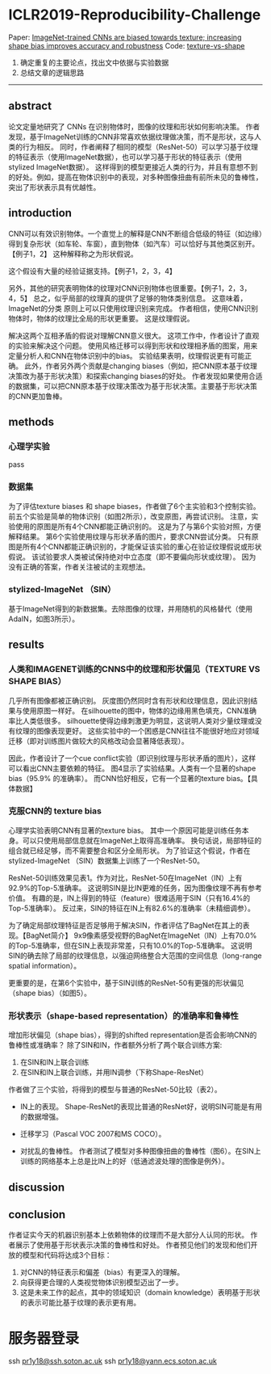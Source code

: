 # ICLR2019-Reproducibility-Challenge

Paper: [ImageNet-trained CNNs are biased towards texture; increasing shape bias improves accuracy and robustness](https://openreview.net/forum?id=Bygh9j09KX)
Code: [texture-vs-shape](https://github.com/rgeirhos/texture-vs-shape)
1. 确定重复的主要论点，找出文中依据与实验数据
1. 总结文章的逻辑思路


---
## abstract
论文定量地研究了 CNNs 在识别物体时，图像的纹理和形状如何影响决策。
作者发现，基于ImageNet训练的CNN非常喜欢依据纹理做决策，而不是形状，这与人类的行为相反。
同时，作者阐释了相同的模型（ResNet-50）可以学习基于纹理的特征表示（使用ImageNet数据），也可以学习基于形状的特征表示（使用stylized ImageNet数据）。
这样得到的模型更接近人类的行为，并且有意想不到的好处。例如，提高在物体识别中的表现，对多种图像扭曲有前所未见的鲁棒性，突出了形状表示具有优越性。

## introduction
CNN可以有效识别物体。一个直觉上的解释是CNN不断组合低级的特征（如边缘）得到复杂形状（如车轮、车窗），直到物体（如汽车）可以恰好与其他类区别开。
【例子1，2】
这种解释称之为形状假说。

这个假设有大量的经验证据支持。【例子1，2，3，4】

另外，其他的研究表明物体的纹理对CNN识别物体也很重要。【例子1，2，3，4，5】
总之，似乎局部的纹理真的提供了足够的物体类别信息。
这意味着，ImageNet的分类 原则上可以只使用纹理识别来完成。
作者相信，使用CNN识别物体时，物体的纹理比全局的形状更重要。
这是纹理假说。

解决这两个互相矛盾的假说对理解CNN意义很大。
这项工作中，作者设计了直观的实验来解决这个问题。
使用风格迁移可以得到形状和纹理相矛盾的图案，用来定量分析人和CNN在物体识别中的bias。
实验结果表明，纹理假说更有可能正确。
此外，作者另外两个贡献是changing biases（例如，把CNN原本基于纹理决策改为基于形状决策）和探索changing biases的好处。
作者发现如果使用合适的数据集，可以把CNN原本基于纹理决策改为基于形状决策。主要基于形状决策的CNN更加鲁棒。

## methods
### 心理学实验
pass
### 数据集
为了评估texture biases 和 shape biases，作者做了6个主实验和3个控制实验。
前五个实验是简单的物体识别（如图2所示），改变原图，再尝试识别。
注意，实验使用的原图是所有4个CNN都能正确识别的。
这是为了与第6个实验对照，方便解释结果。
第6个实验使用纹理与形状矛盾的图片，要求CNN尝试分类。
只有原图是所有4个CNN都能正确识别的，才能保证该实验的重心在验证纹理假说或形状假说。
该试验要求人类被试保持绝对中立态度（即不要偏向形状或纹理）。
因为没有正确的答案，作者关注被试的主观想法。

### stylized-ImageNet （SIN）
基于ImageNet得到的新数据集。去除图像的纹理，并用随机的风格替代（使用AdaIN，如图3所示）。
## results
### 人类和IMAGENET训练的CNNS中的纹理和形状偏见（TEXTURE VS SHAPE BIAS）
几乎所有图像都被正确识别。
灰度图仍然同时含有形状和纹理信息，因此识别结果与使用原图一样好。
在silhouette的图中，物体的边缘用黑色填充，CNN准确率比人类低很多。
silhouette使得边缘刺激更为明显，这说明人类对少量纹理或没有纹理的图像表现更好。
这些实验中的一个困惑是CNN往往不能很好地应对领域迁移（即对训练图片做较大的风格改动会显著降低表现）。

因此，作者设计了一个cue conflict实验（即识别纹理与形状矛盾的图片），这样可以看出CNN主要依赖的特征。
图4显示了实验结果。人类有一个显著的shape bias（95.9% 的准确率）。
而CNN恰好相反，它有一个显著的texture bias。【具体数据】

### 克服CNN的 texture bias
心理学实验表明CNN有显著的texture bias。
其中一个原因可能是训练任务本身。可以只使用局部信息就在ImageNet上取得高准确率。
换句话说，局部特征的组合就已经足够，而不需要整合和区分全局形状。
为了验证这个假说，作者在stylized-ImageNet （SIN）数据集上训练了一个ResNet-50。

ResNet-50训练效果见表1。作为对比，ResNet-50在ImageNet（IN）上有92.9%的Top-5准确率。
这说明SIN是比IN更难的任务，因为图像纹理不再有参考价值。
有趣的是，IN上得到的特征（feature）很难适用于SIN（只有16.4%的Top-5准确率）。
反过来，SIN的特征在IN上有82.6%的准确率（未精细调参）。

为了确定局部纹理特征是否足够用于解决SIN，作者评估了BagNet在其上的表现。【BagNet简介】
9x9像素感受视野的BagNet在ImageNet（IN）上有70.0%的Top-5准确率，但在SIN上表现非常差，只有10.0%的Top-5准确率。
这说明SIN的确去除了局部的纹理信息，以强迫网络整合大范围的空间信息（long-range spatial information）。

更重要的是，在第6个实验中，基于SIN训练的ResNet-50有更强的形状偏见（shape bias）（如图5）。

### 形状表示（shape-based representation）的准确率和鲁棒性
增加形状偏见（shape bias），得到的shifted representation是否会影响CNN的鲁棒性或准确率？
除了SIN和IN，作者额外分析了两个联合训练方案:
1. 在SIN和IN上联合训练
1. 在SIN和IN上联合训练，并用IN调参（下称Shape-ResNet）

作者做了三个实验，将得到的模型与普通的ResNet-50比较（表2）。
- IN上的表现。
Shape-ResNet的表现比普通的ResNet好，说明SIN可能是有用的数据增强。
- 迁移学习（Pascal VOC 2007和MS COCO）。

- 对扰乱的鲁棒性。
作者测试了模型对多种图像扭曲的鲁棒性（图6）。在SIN上训练的网络基本上总是比IN上的好（低通滤波处理的图像是例外）。
## discussion

## conclusion
作者证实今天的机器识别基本上依赖物体的纹理而不是大部分人认同的形状。
作者展示了使用基于形状表示决策的鲁棒性和好处。
作者预见他们的发现和他们开放的模型和代码将达成3个目标：
1. 对CNN的特征表示和偏差（bias）有更深入的理解。
1. 向获得更合理的人类视觉物体识别模型迈出了一步。 
1. 这是未来工作的起点，其中的领域知识（domain knowledge）表明基于形状的表示可能比基于纹理的表示更有用。

# 服务器登录
ssh pr1y18@ssh.soton.ac.uk
ssh pr1y18@yann.ecs.soton.ac.uk
